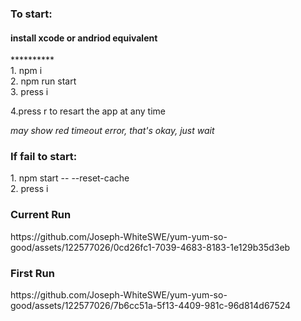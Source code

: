  <h3>To start:</h3>

<h4>install xcode or andriod equivalent</h4>
**********
 
 <div>1. npm i</div> 
 <div>2. npm run start</div>
 <div>3. press i </div>
 <p>4.press r to resart the app at any time</p>

<em>may show red timeout error, that's okay, just wait</em>

 <h3>If fail to start:</h3>
 <div>1. npm start -- --reset-cache</div>
 <div>2. press i</div>
  
  <h3>Current Run</h3>
  https://github.com/Joseph-WhiteSWE/yum-yum-so-good/assets/122577026/0cd26fc1-7039-4683-8183-1e129b35d3eb
  
  <h3>First Run</h3>
  https://github.com/Joseph-WhiteSWE/yum-yum-so-good/assets/122577026/7b6cc51a-5f13-4409-981c-96d814d67524
